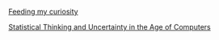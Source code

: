<!--
.. title: A Collection of Topics
.. slug: home
.. date: 2019-02-06 20:30:39 UTC
.. tags: 
.. category: 
.. link: 
.. description: 
.. type: text
-->

[Feeding my curiosity](../topics/index.html)

[Statistical Thinking and Uncertainty in the Age of Computers](../statistical-thinking-and-uncertainty-in-the-age-of-computers/index.html)

